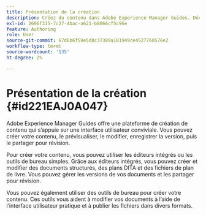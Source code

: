 ```yaml
---
title: Présentation de la création
description: Créez du contenu dans Adobe Experience Manager Guides. Découvrez comment créer, prévisualiser, modifier, enregistrer la version de votre document et la partager pour les révisions.
exl-id: 2696f315-7c27-4bac-a621-b8066cf5c96e
feature: Authoring
role: User
source-git-commit: 67d6b6f59e5d8c37389a181949ce4527760576e2
workflow-type: tm+mt
source-wordcount: '135'
ht-degree: 2%

---
```


# Présentation de la création {#id221EAJ0A047}

Adobe Experience Manager Guides offre une plateforme de création de contenu qui s’appuie sur une interface utilisateur conviviale. Vous pouvez créer votre contenu, le prévisualiser, le modifier, enregistrer la version, puis le partager pour révision.

Pour créer votre contenu, vous pouvez utiliser les éditeurs intégrés ou les outils de bureau simples. Grâce aux éditeurs intégrés, vous pouvez créer et modifier des documents structurés, des plans DITA et des fichiers de plan de livre. Vous pouvez gérer les versions de vos documents et les partager pour révision.

Vous pouvez également utiliser des outils de bureau pour créer votre contenu. Ces outils vous aident à modifier vos documents à l’aide de l’interface utilisateur pratique et à publier les fichiers dans divers formats.


